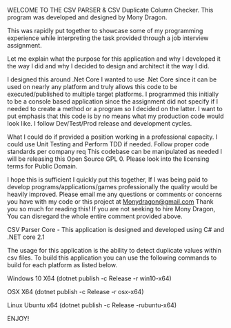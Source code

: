 WELCOME TO THE CSV PARSER & CSV Duplicate Column Checker. This program was developed and designed by Mony Dragon.

   This was rapidly put together to showcase some of my programming experience while interpreting the task provided through a job interview assignment.
   
   Let me explain what the purpose for this application and why I developed it the way I did and why I decided to design and architect it the way I did.
   
   
   I designed this around .Net Core I wanted to use .Net Core since it can be used on nearly any platform and truly allows this code to be executed/published to multiple target platforms.
   I programmed this initially to be a console based application since the assignment did not specify if I needed to create a method or a program so I decided on the latter.
   I want to put emphasis that this code is by no means what my production code would look like. I follow Dev/Test/Prod release and development cycles.
   
   What I could do if provided a position working in a professional capacity. I could use Unit Testing and Perform TDD if needed. Follow proper code standards per company req
   This codebase can be manipulated as needed I will be releasing this Open Source GPL 0. Please look into the licensing terms for Public Domain.
   
   I hope this is sufficient I quickly put this together, If I was being paid to develop programs/applications/games professionally the quality would be heavily improved.
   Please email me any questions or comments or concerns you have with my code or this project at Monydragon@gmail.com
   Thank you so much for reading this! If you are not seeking to hire Mony Dragon, You can disregard the whole entire comment provided above.
 
CSV Parser Core - This application is designed and developed using C# and .NET core 2.1

The usage for this application is the ability to detect duplicate values within csv files. To build this application you can use the following commands to build for each platform as listed below.

Windows 10 X64 (dotnet publish -c Release -r win10-x64)

OSX X64 (dotnet publish -c Release -r osx-x64)

Linux Ubuntu x64 (dotnet publish -c Release -rubuntu-x64)

   ENJOY!
